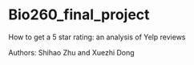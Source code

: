 # Bio260_final_project

How to get a 5 star rating: an analysis of Yelp reviews

Authors: Shihao Zhu and Xuezhi Dong
